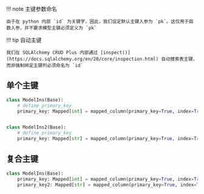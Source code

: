 !!! note 主键参数命名

    由于在 python 内部 `id` 为关键字，因此，我们设定默认主键入参为 `pk`。这仅用于函数入参，并不要求模型主键必须定义为 `pk`

!!! tip 自动主键

    我们在 SQLAlchemy CRUD Plus 内部通过 [inspect()](https://docs.sqlalchemy.org/en/20/core/inspection.html) 自动搜索表主键，
    而非强制绑定主键列必须命名为 `id`

## 单个主键

```py title="e.g."
class ModelIns(Base):
    # define primary_key
    primary_key: Mapped[int] = mapped_column(primary_key=True, index=True, autoincrement=True)


class ModelIns2(Base):
    # define primary_key
    primary_key: Mapped[str] = mapped_column(primary_key=True, index=True)
```

## 复合主键

```python title="e.g."
class ModelIns(Base):
    primary_key: Mapped[int] = mapped_column(primary_key=True, index=True, autoincrement=True)
    primary_key2: Mapped[str] = mapped_column(primary_key=True, index=True)
```
